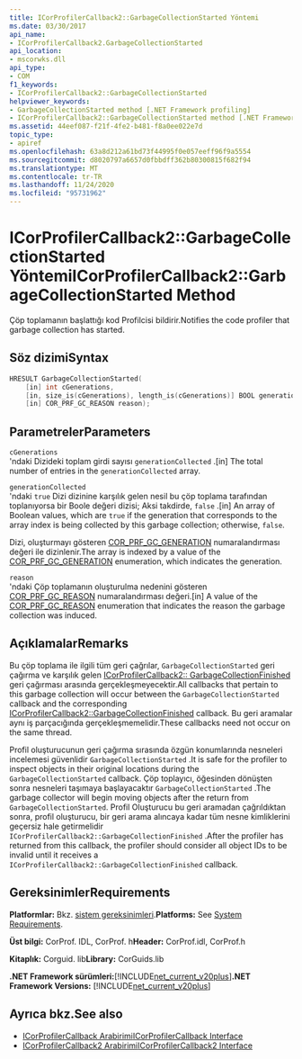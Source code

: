 ```yaml
---
title: ICorProfilerCallback2::GarbageCollectionStarted Yöntemi
ms.date: 03/30/2017
api_name:
- ICorProfilerCallback2.GarbageCollectionStarted
api_location:
- mscorwks.dll
api_type:
- COM
f1_keywords:
- ICorProfilerCallback2::GarbageCollectionStarted
helpviewer_keywords:
- GarbageCollectionStarted method [.NET Framework profiling]
- ICorProfilerCallback2::GarbageCollectionStarted method [.NET Framework profiling]
ms.assetid: 44eef087-f21f-4fe2-b481-f8a0ee022e7d
topic_type:
- apiref
ms.openlocfilehash: 63a8d212a61bd73f44995f0e057eeff96f9a5554
ms.sourcegitcommit: d8020797a6657d0fbbdff362b80300815f682f94
ms.translationtype: MT
ms.contentlocale: tr-TR
ms.lasthandoff: 11/24/2020
ms.locfileid: "95731962"
---
```

# <a name="icorprofilercallback2garbagecollectionstarted-method"></a><span data-ttu-id="48f60-102">ICorProfilerCallback2::GarbageCollectionStarted Yöntemi</span><span class="sxs-lookup"><span data-stu-id="48f60-102">ICorProfilerCallback2::GarbageCollectionStarted Method</span></span>

<span data-ttu-id="48f60-103">Çöp toplamanın başlattığı kod Profilcisi bildirir.</span><span class="sxs-lookup"><span data-stu-id="48f60-103">Notifies the code profiler that garbage collection has started.</span></span>  
  
## <a name="syntax"></a><span data-ttu-id="48f60-104">Söz dizimi</span><span class="sxs-lookup"><span data-stu-id="48f60-104">Syntax</span></span>  
  
```cpp  
HRESULT GarbageCollectionStarted(  
    [in] int cGenerations,  
    [in, size_is(cGenerations), length_is(cGenerations)] BOOL generationCollected[],  
    [in] COR_PRF_GC_REASON reason);  
```  
  
## <a name="parameters"></a><span data-ttu-id="48f60-105">Parametreler</span><span class="sxs-lookup"><span data-stu-id="48f60-105">Parameters</span></span>  

 `cGenerations`  
 <span data-ttu-id="48f60-106">'ndaki Dizideki toplam girdi sayısı `generationCollected` .</span><span class="sxs-lookup"><span data-stu-id="48f60-106">[in] The total number of entries in the `generationCollected` array.</span></span>  
  
 `generationCollected`  
 <span data-ttu-id="48f60-107">'ndaki `true` Dizi dizinine karşılık gelen nesil bu çöp toplama tarafından toplanıyorsa bir Boole değeri dizisi; Aksi takdirde, `false` .</span><span class="sxs-lookup"><span data-stu-id="48f60-107">[in] An array of Boolean values, which are `true` if the generation that corresponds to the array index is being collected by this garbage collection; otherwise, `false`.</span></span>  
  
 <span data-ttu-id="48f60-108">Dizi, oluşturmayı gösteren [COR_PRF_GC_GENERATION](cor-prf-gc-generation-enumeration.md) numaralandırması değeri ile dizinlenir.</span><span class="sxs-lookup"><span data-stu-id="48f60-108">The array is indexed by a value of the [COR_PRF_GC_GENERATION](cor-prf-gc-generation-enumeration.md) enumeration, which indicates the generation.</span></span>  
  
 `reason`  
 <span data-ttu-id="48f60-109">'ndaki Çöp toplamanın oluşturulma nedenini gösteren [COR_PRF_GC_REASON](cor-prf-gc-reason-enumeration.md) numaralandırması değeri.</span><span class="sxs-lookup"><span data-stu-id="48f60-109">[in] A value of the [COR_PRF_GC_REASON](cor-prf-gc-reason-enumeration.md) enumeration that indicates the reason the garbage collection was induced.</span></span>  
  
## <a name="remarks"></a><span data-ttu-id="48f60-110">Açıklamalar</span><span class="sxs-lookup"><span data-stu-id="48f60-110">Remarks</span></span>  

 <span data-ttu-id="48f60-111">Bu çöp toplama ile ilgili tüm geri çağrılar, `GarbageCollectionStarted` geri çağırma ve karşılık gelen [ICorProfilerCallback2:: GarbageCollectionFinished](icorprofilercallback2-garbagecollectionfinished-method.md) geri çağırması arasında gerçekleşmeyecektir.</span><span class="sxs-lookup"><span data-stu-id="48f60-111">All callbacks that pertain to this garbage collection will occur between the `GarbageCollectionStarted` callback and the corresponding [ICorProfilerCallback2::GarbageCollectionFinished](icorprofilercallback2-garbagecollectionfinished-method.md) callback.</span></span> <span data-ttu-id="48f60-112">Bu geri aramalar aynı iş parçacığında gerçekleşmemelidir.</span><span class="sxs-lookup"><span data-stu-id="48f60-112">These callbacks need not occur on the same thread.</span></span>  
  
 <span data-ttu-id="48f60-113">Profil oluşturucunun geri çağırma sırasında özgün konumlarında nesneleri incelemesi güvenlidir `GarbageCollectionStarted` .</span><span class="sxs-lookup"><span data-stu-id="48f60-113">It is safe for the profiler to inspect objects in their original locations during the `GarbageCollectionStarted` callback.</span></span> <span data-ttu-id="48f60-114">Çöp toplayıcı, öğesinden dönüşten sonra nesneleri taşımaya başlayacaktır `GarbageCollectionStarted` .</span><span class="sxs-lookup"><span data-stu-id="48f60-114">The garbage collector will begin moving objects after the return from `GarbageCollectionStarted`.</span></span> <span data-ttu-id="48f60-115">Profil Oluşturucu bu geri aramadan çağrıldıktan sonra, profil oluşturucu, bir geri arama alıncaya kadar tüm nesne kimliklerini geçersiz hale getirmelidir `ICorProfilerCallback2::GarbageCollectionFinished` .</span><span class="sxs-lookup"><span data-stu-id="48f60-115">After the profiler has returned from this callback, the profiler should consider all object IDs to be invalid until it receives a `ICorProfilerCallback2::GarbageCollectionFinished` callback.</span></span>  
  
## <a name="requirements"></a><span data-ttu-id="48f60-116">Gereksinimler</span><span class="sxs-lookup"><span data-stu-id="48f60-116">Requirements</span></span>  

 <span data-ttu-id="48f60-117">**Platformlar:** Bkz. [sistem gereksinimleri](../../get-started/system-requirements.md).</span><span class="sxs-lookup"><span data-stu-id="48f60-117">**Platforms:** See [System Requirements](../../get-started/system-requirements.md).</span></span>  
  
 <span data-ttu-id="48f60-118">**Üst bilgi:** CorProf. IDL, CorProf. h</span><span class="sxs-lookup"><span data-stu-id="48f60-118">**Header:** CorProf.idl, CorProf.h</span></span>  
  
 <span data-ttu-id="48f60-119">**Kitaplık:** Corguid. lib</span><span class="sxs-lookup"><span data-stu-id="48f60-119">**Library:** CorGuids.lib</span></span>  
  
 <span data-ttu-id="48f60-120">**.NET Framework sürümleri:**[!INCLUDE[net_current_v20plus](../../../../includes/net-current-v20plus-md.md)]</span><span class="sxs-lookup"><span data-stu-id="48f60-120">**.NET Framework Versions:** [!INCLUDE[net_current_v20plus](../../../../includes/net-current-v20plus-md.md)]</span></span>  
  
## <a name="see-also"></a><span data-ttu-id="48f60-121">Ayrıca bkz.</span><span class="sxs-lookup"><span data-stu-id="48f60-121">See also</span></span>

- [<span data-ttu-id="48f60-122">ICorProfilerCallback Arabirimi</span><span class="sxs-lookup"><span data-stu-id="48f60-122">ICorProfilerCallback Interface</span></span>](icorprofilercallback-interface.md)
- [<span data-ttu-id="48f60-123">ICorProfilerCallback2 Arabirimi</span><span class="sxs-lookup"><span data-stu-id="48f60-123">ICorProfilerCallback2 Interface</span></span>](icorprofilercallback2-interface.md)
